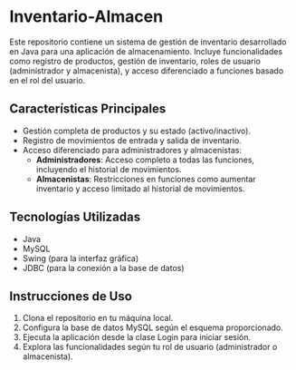 # Inventario-Almacen

Este repositorio contiene un sistema de gestión de inventario desarrollado en Java para una aplicación de almacenamiento. Incluye funcionalidades como registro de productos, gestión de inventario, roles de usuario (administrador y almacenista), y acceso diferenciado a funciones basado en el rol del usuario.

## Características Principales

- Gestión completa de productos y su estado (activo/inactivo).
- Registro de movimientos de entrada y salida de inventario.
- Acceso diferenciado para administradores y almacenistas:
  - **Administradores**: Acceso completo a todas las funciones, incluyendo el historial de movimientos.
  - **Almacenistas**: Restricciones en funciones como aumentar inventario y acceso limitado al historial de movimientos.

## Tecnologías Utilizadas

- Java
- MySQL
- Swing (para la interfaz gráfica)
- JDBC (para la conexión a la base de datos)

## Instrucciones de Uso

1. Clona el repositorio en tu máquina local.
2. Configura la base de datos MySQL según el esquema proporcionado.
3. Ejecuta la aplicación desde la clase Login para iniciar sesión.
4. Explora las funcionalidades según tu rol de usuario (administrador o almacenista).

